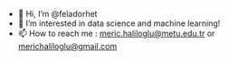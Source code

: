 - 👋 Hi, I’m @feladorhet
- 👀 I’m interested in data science and machine learning!
- 📫 How to reach me : meric.haliloglu@metu.edu.tr or merichaliloglu@gmail.com

<!---
feladorhet/feladorhet is a ✨ special ✨ repository because its `README.md` (this file) appears on your GitHub profile.
You can click the Preview link to take a look at your changes.
--->
